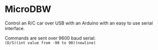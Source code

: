 # MicroDBW
Control an R/C car over USB with an Arduino with an easy to use serial interface.  

Commands are sent over 9600 baud serial:  
`(D/S)(int value from -90 to 90)(newline)`  
